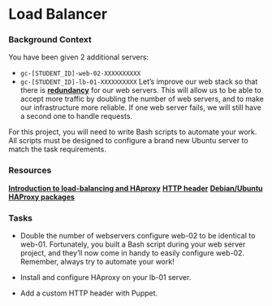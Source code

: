 # Load Balancer

### Background Context
You have been given 2 additional servers:

* `gc-[STUDENT_ID]-web-02-XXXXXXXXXX`
* `gc-[STUDENT_ID]-lb-01-XXXXXXXXXX`
Let’s improve our web stack so that there is **[redundancy](https://intranet.alxswe.com/rltoken/xnAaJdhmAxx7PoH3l6EwDg)** for our web servers. This will allow us to be able to accept more traffic by doubling the number of web servers, and to make our infrastructure more reliable. If one web server fails, we will still have a second one to handle requests.

For this project, you will need to write Bash scripts to automate your work. All scripts must be designed to configure a brand new Ubuntu server to match the task requirements.

### Resources
**[Introduction to load-balancing and HAproxy](https://intranet.alxswe.com/rltoken/B7f3oz8i3Xvvom_YQZzLnQ)**
**[HTTP header](https://intranet.alxswe.com/rltoken/sZ9v3Vq2tgLwN_PWVQketw)**
**[Debian/Ubuntu HAProxy packages](https://intranet.alxswe.com/rltoken/2VRAgtKKR9g6Xfb0xzGiSg)**

### Tasks
* Double the number of webservers
  configure web-02 to be identical to web-01. Fortunately, you built a Bash script during your web server project, and they’ll now come in handy to easily configure web-02. Remember, always try to automate your work!

* Install and configure HAproxy on your lb-01 server.
* Add a custom HTTP header with Puppet. 
